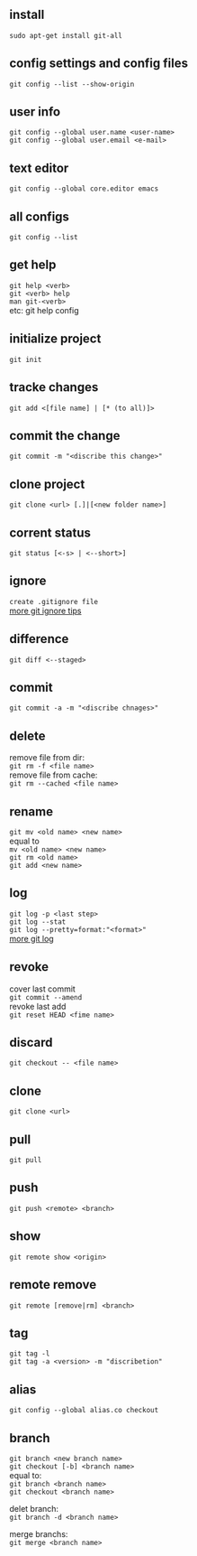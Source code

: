 ## install
`sudo apt-get install git-all`

## config settings and config files
`git config --list --show-origin`

## user info
`git config --global user.name <user-name>`  
`git config --global user.email <e-mail>`

## text editor
`git config --global core.editor emacs`

## all configs
`git config --list`

## get help
`git help <verb>`  
`git <verb> help`  
`man git-<verb>`  
etc: git help config

## initialize project
`git init`

## tracke changes
`git add <[file name] | [* (to all)]>`

## commit the change
`git commit -m "<discribe this change>"`

## clone project
`git clone <url> [.]|[<new folder name>]`

## corrent status
`git status [<-s> | <--short>]`

## ignore
`create .gitignore file`  
[more git ignore tips](https://github.com/github/gitignore)

## difference
`git diff <--staged>`

## commit
`git commit -a -m "<discribe chnages>"`

## delete
remove file from dir:  
`git rm -f <file name>`  
remove file from cache:  
`git rm --cached <file name>`

## rename
`git mv <old name> <new name>`  
equal to  
`mv <old name> <new name>`  
`git rm <old name>`  
`git add <new name>`

## log
`git log -p <last step>`  
`git log --stat`  
`git log --pretty=format:"<format>"`  
[more git log](https://git-scm.com/book/zh/v2/Git-%E5%9F%BA%E7%A1%80-%E6%9F%A5%E7%9C%8B%E6%8F%90%E4%BA%A4%E5%8E%86%E5%8F%B2)

## revoke
cover last commit   
`git commit --amend`  
revoke last add  
`git reset HEAD <fime name>`

## discard
`git checkout -- <file name>`

## clone
`git clone <url>`

## pull
`git pull`

## push
`git push <remote> <branch>`

## show
`git remote show <origin>`

## remote remove
`git remote [remove|rm] <branch>`

## tag
`git tag -l`  
`git tag -a <version> -m "discribetion"`

## alias
`git config --global alias.co checkout`

## branch
`git branch <new branch name>`  
`git checkout [-b] <branch name>`  
equal to:  
`git branch <branch name>`  
`git checkout <branch name>`   

delet branch:  
`git branch -d <branch name>`

merge branchs:  
`git merge <branch name>` 